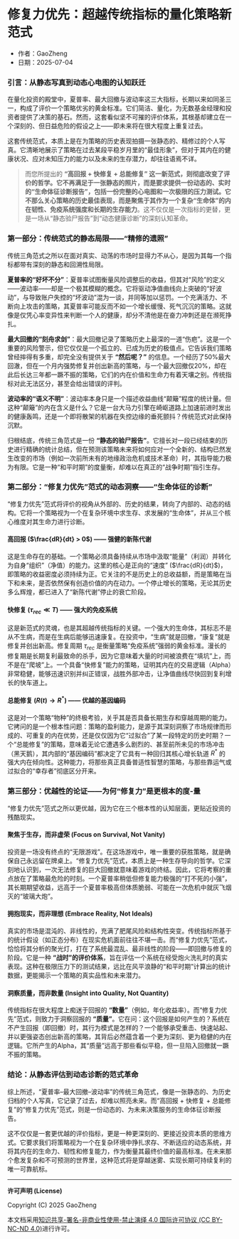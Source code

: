 # **修复力优先：超越传统指标的量化策略新范式**

- 作者：GaoZheng
- 日期：2025-07-04

### 引言：从静态写真到动态心电图的认知跃迁

在量化投资的殿堂中，夏普率、最大回撤与波动率这三大指标，长期以来如同圣三一，构成了评价一个策略优劣的黄金标准。它们简洁、量化，为无数基金经理和投资者提供了决策的基石。然而，这套看似坚不可摧的评价体系，其根基却建立在一个深刻的、但日益危险的假设之上——即未来将在很大程度上重复过去。

这套传统范式，本质上是在为策略的历史表现拍摄一张静态的、精修过的个人写真。它清晰地展示了策略在过去某段平稳岁月里的“最佳形象”，但对于其内在的健康状况、应对未知压力的能力以及未来的生存潜力，却往往语焉不详。

> 而您所提出的 **“高回报 + 快修复 + 总能修复” 这一新范式，则彻底改变了评价的哲学。它不再满足于一张静态的照片，而是要求提供一份动态的、实时的“生命体征诊断报告”，包括一份完整的心电图和一次极限的压力测试。它不那么关心策略的历史最佳表现，而是聚焦于其作为一个复杂“生命体”的内在韧性、免疫系统强度和长期的生存能力**。这不仅仅是一次指标的更替，更是一场从“静态验尸报告”到“动态健康诊断”的深刻认知革命。

### 第一部分：传统范式的静态局限——“精修的遗照”

传统三角范式之所以在面对真实、动荡的市场时显得力不从心，是因为其每一个指标都带有深刻的静态和回溯性局限。

**夏普率的“好坏不分”**：夏普率试图衡量风险调整后的收益，但其对“风险”的定义——波动率——却是一个极其模糊的概念。它将驱动净值曲线向上突破的“好波动”，与导致账户失控的“坏波动”混为一谈，并同等加以惩罚。一个充满活力、不断向上攻击的策略，其夏普率可能反而不如一个增长缓慢、死气沉沉的策略。这就像是仅凭心率变异性来判断一个人的健康，却分不清他是在奋力冲刺还是在濒死挣扎。

**最大回撤的“刻舟求剑”**：最大回撤记录了策略历史上最深的一道“伤疤”。这是一个重要的风险警示，但它仅仅是一个孤立的、已成为历史的极值点。它告诉我们策略曾经摔得有多重，却完全没有提供关于 **“然后呢？”** 的信息。一个经历了50%最大回澈，但在一个月内强势修复并创出新高的策略，与一个最大回撤仅20%，却在此后长达三年都一蹶不振的策略，它们的内在价值和生命力有着天壤之别。传统指标对此无法区分，甚至会给出错误的评判。

**波动率的“语义不明”**：波动率本身只是一个描述收益曲线“颠簸”程度的统计量。但这种“颠簸”的内在含义是什么？它是一台大马力引擎在崎岖道路上加速前进时发出的健康轰鸣，还是一个即将散架的机器在失控边缘的垂死颤抖？传统范式对此保持沉默。

归根结底，传统三角范式是一份 **“静态的验尸报告”**。它擅长对一段已经结束的历史进行精确的统计总结，但在预测该策略未来将如何应对一个全新的、结构已然发生改变的市场（例如一次前所未有的地缘政治危机或技术革命）时，其指导能力极为有限。它是一种“和平时期”的度量衡，却难以在真正的“战争时期”指引生存。

### 第二部分：“修复力优先”范式的动态洞察——“生命体征的诊断”

“修复力优先”范式将评价的视角从外部的、历史的结果，转向了内部的、动态的结构。它将一个策略视为一个在复杂环境中求生存、求发展的“生命体”，并从三个核心维度对其生命力进行诊断。

#### 高回报 ($\frac{dR}{dt} > 0$) —— 强健的新陈代谢
这是生命存在的基础。一个策略必须具备持续从市场中汲取“能量”（利润）并转化为自身“组织”（净值）的能力。这里的核心是正向的“速度” ($\frac{dR}{dt}$)，即策略的收益密度必须持续为正。它关注的不是历史上的总收益额，而是策略在当下和未来，是否依然保有创造价值的内在动力。一个停止增长的策略，无论其历史多么辉煌，都已进入了“新陈代谢”停止的衰亡阶段。

#### 快修复 ($\tau_{rec} \ll T$) —— 强大的免疫系统
这是新范式的灵魂，也是其超越传统指标的关键。一个强大的生命体，其标志不是从不生病，而是在生病后能够迅速康复。在投资中，“生病”就是回撤，“康复”就是修复并创出新高。修复周期 $\tau_{rec}$ 是衡量策略“免疫系统”强弱的黄金标准。漫长的修复期是长期复利最致命的杀手，因为它意味着大量的时间被浪费在“填坑”上，而不是在“爬坡”上。一个具备“快修复”能力的策略，证明其内在的交易逻辑（Alpha）非常稳健，能够迅速识别并纠正错误，战胜外部冲击，让净值曲线尽快回到复利增长的快车道上。

#### 总能修复 ($R(t) \to R^*$) —— 优越的基因编码
这是对一个策略“物种”的终极考验，关乎其是否具备长期生存和穿越周期的能力。它拷问的是一个根本性问题：策略的盈利能力，是源于其深刻洞察了市场规律而形成的、可重复的内在优势，还是仅仅因为它“过拟合”了某一段特定的历史时期？一个“总能修复”的策略，意味着无论它遭遇多么剧烈的、甚至前所未见的市场冲击（黑天鹅），其内部的“基因编码”都决定了它具有一种回归其核心增长轨道 $R^*$ 的强大内在倾向性。这种能力，将那些真正具备普适性智慧的策略，与那些靠运气或过拟合的“幸存者”彻底区分开来。

### 第三部分：优越性的论证——为何“修复力”是更根本的度-量

“修复力优先”范式之所以更优越，因为它在三个根本性的认知层面，更贴近投资的残酷现实。

#### 聚焦于生存，而非虚荣 (Focus on Survival, Not Vanity)
投资是一场没有终点的“无限游戏”。在这场游戏中，唯一重要的获胜策略，就是确保自己永远留在牌桌上。“修复力优先”范式，本质上是一种生存导向的哲学。它深刻地认识到，一次无法修复的巨大回撤就意味着游戏的终结。因此，它将考察的重点放在了策略最危险的时刻。一个夏普率稍低但修复能力极强的“打不死的小强”，其长期期望收益，远高于一个夏普率极高但体质脆弱、可能在一次危机中就灰飞烟灭的“玻璃大炮”。

#### 拥抱现实，而非理想 (Embrace Reality, Not Ideals)
真实的市场是混沌的、非线性的，充满了肥尾风险和结构性突变。传统指标所基于的统计假设（如正态分布）在现实危机面前往往不堪一击。而“修复力优先”范式，恰恰将其分析的聚光灯，打在了系统最混乱、最非线性的阶段——即回撤与修复的阶段。它是一种 **“战时”的评价体系**，旨在评估一个系统在经受炮火洗礼时的真实表现。这种在极限压力下的测试结果，远比在风平浪静的“和平时期”计算出的统计数据，更能揭示一个策略的真实品性和未来潜力。

#### 洞察质量，而非数量 (Insight into Quality, Not Quantity)
传统指标在很大程度上痴迷于回报的 **“数量”**（例如，年化收益率）。而“修复力优先”范式，则致力于洞察回报的 **“质量”**。它在问：这个回报是如何产生的？系统在不产生回报（即回撤）时，其行为模式是怎样的？一个能够承受重击、快速站起、并以更强姿态创出新高的策略，其背后必然蕴含着一个更为深刻、更为稳健的内在逻辑。它所产生的Alpha，其“质量”远高于那些看似平稳，但一旦陷入回撤就一蹶不振的策略。

### 结论：从静态评估到动态诊断的范式革命

综上所述，“夏普率–最大回撤–波动率”的传统三角范式，像是一张静态的、为历史归档的个人写真，它记录了过去，却难以照亮未来。而“高回报 + 快修复 + 总能修复”的“修复力优先”范式，则是一份动态的、为未来决策服务的生命体征诊断报告。

这不仅仅是一套更优越的评价指标，更是一种更深刻的、更接近投资本质的思维方式。它要求我们将策略视为一个在复杂环境中挣扎求存、不断适应的动态系统，并将其内在的生命力、韧性和修复能力，作为衡量其最终价值的最高标准。在未来那个愈发复杂和不可预测的世界里，这种范式将是穿越迷雾、实现长期可持续复利的唯一可靠航标。

---

**许可声明 (License)**

Copyright (C) 2025 GaoZheng 

本文档采用[知识共享-署名-非商业性使用-禁止演绎 4.0 国际许可协议 (CC BY-NC-ND 4.0)](https://creativecommons.org/licenses/by-nc-nd/4.0/deed.zh-Hans)进行许可。
